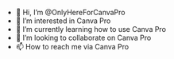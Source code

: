 - 👋 Hi, I’m @OnlyHereForCanvaPro
- 👀 I’m interested in Canva Pro
- 🌱 I’m currently learning how to use Canva Pro
- 💞️ I’m looking to collaborate on Canva Pro
- 📫 How to reach me via Canva Pro 

<!---
OnlyHereForCanvaPro/OnlyHereForCanvaPro is a ✨ special ✨ repository because its `README.md` (this file) appears on your GitHub profile.
You can click the Preview link to take a look at your changes.
--->
